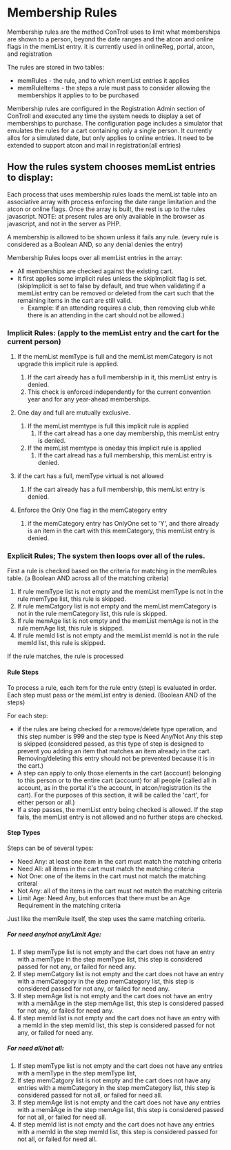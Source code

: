# Membership Rules

Membership rules are the method ConTroll uses to limit what memberships are shown to a person, beyond the date ranges and the atcon and
online flags in the memList entry.  it is currently used in onlineReg, portal, atcon, and registration

The rules are stored in two tables:
* memRules - the rule, and to which memList entries it applies
* memRuleItems - the steps a rule must pass to consider allowing the memberships it applies to to be purchased

Membership rules are configured in the Registration Admin section of ConTroll and executed any time the system needs to display a set of
memberships to purchase.  The configuration page includes a simulator that emulates the rules for a cart containing only a single person.
It currently allos for a simulated date, but only applies to online entries.  It need to be extended to support atcon and
mail in registration(all entries)

## How the rules system chooses memList entries to display:

Each process that uses membership rules loads the memList table into an associative array with process enforcing the date range limitation
and the atcon or online flags.  Once the array is built, the rest is up to the rules javascript. NOTE: at present rules are only available
in the browser as javascript, and not in the server as PHP.

A membership is allowed to be shown unless it fails any rule. (every rule is considered as a Boolean AND, so any denial denies the entry)

Membership Rules loops over all memList entries in the array:
* All memberships are checked against the existing cart.
* It first applies some implicit rules unless the skipImplicit flag is set.  (skipImplicit is set to false by default, and true when
validating if a memList entry can be removed or deleted from the cart such that the remaining items in the cart are still valid.
  * Example: if an attending requires a club, then removing club while there is an attending in the cart should not be allowed.)

### Implicit Rules: (apply to the memList entry and the cart for the current person)

1. If the memList memType is full and the memList memCategory is not upgrade this implicit rule is applied.
    1. If the cart already has a full membership in it, this memList entry is denied. 
    2. This check is enforced independently for the current convention year and for any year-ahead memberships.

2. One day and full are mutually exclusive. 
   1. If the memList memtype is full this implicit rule is applied
      1. If the cart alread has a one day membership, this memList entry is denied.
   2. If the memList memtype is oneday this implicit rule is applied
      1. If the cart alread has a full membership, this memList entry is denied.

3. if the cart has a full, memType virtual is not allowed
   1. If the cart already has a full membership, this memList entry is denied.

4. Enforce the Only One flag in the memCategory entry
   1. if the memCategory entry has OnlyOne set to 'Y', and there already is an item in the cart with this memCategory, this memList entry is denied.

### Explicit Rules;  The system then loops over all of the rules.
First a rule is checked based on the criteria for matching in the memRules table. (a Boolean AND across all of the matching criteria)
1. If rule memType list is not empty and the memList memType is not in the rule memType list, this rule is skipped.
2. If rule memCatgory list is not empty and the memList memCategory is not in the rule memCategory list, this rule is skipped.
3. If rule memAge list is not empty and the memList memAge is not in the rule memAge list, this rule is skipped.
4. If rule memId list is not empty and the memList memId is not in the rule memId list, this rule is skipped.

 If the rule matches, the rule is processed

#### Rule Steps

To process a rule, each item for the rule entry (step) is evaluated in order.
 Each step must pass or the memList entry is denied. (Boolean AND of the steps)

For each step:
* if the rules are being checked for a remove/delete type operation, and this step number is 999 and the step type is
Need Any/Not Any this step is skipped (considered passed, as this type of step is designed to prevent you adding an item that
matches an item already in the cart. Removing/deleting this entry should not be prevented because it is in the cart.)
* A step can apply to only those elements in the cart (account) belonging to this person or to the entire cart (account)
 for all people (called all in account, as in the portal it's the account, in atcon/registration its the cart). For the
 purposes of this section, it will be called the 'cart', for either person or all.)
* If a step passes, the memList entry being checked is allowed.  If the step fails, the memList entry is not allowed and no further steps are checked.

#### Step Types
Steps can be of several types:
* Need Any: at least one item in the cart must match the matching criteria
* Need All: all items in the cart must match the matching criteria
* Not One: one of the items in the cart must not match the matching criteral
* Not Any: all of the items in the cart must not match the matching criteria
* Limit Age: Need Any, but enforces that there must be an Age Requirement in the matching criteria

Just like the memRule itself, the step uses the same matching criteria.

##### For need any/not any/Limit Age:
1. If step memType list is not empty and the cart does not have an entry with a memType in the step memType list,
this step is considered passed for not any, or failed for need any.
2. If step memCatgory list is not empty and the cart does not have an entry with a memCategory in the step memCategory list,
 this step is considered passed for not any, or failed for need any.
3. If step memAge list is not empty and the cart does not have an entry with a memåAge in the step memAge list,
this step is considered passed for not any, or failed for need any.
4. If step memId list is not empty and the cart does not have an entry with a memId in the step memId list,
this step is considered passed for not any, or failed for need any.
##### For need all/not all:
1. If step memType list is not empty and the cart does not have any entries with a memType in the step memType list,
2. If step memCatgory list is not empty and the cart does not have any entries with a memCategory in the step memCategory list,
this step is considered passed for not all, or failed for need all.
3. If step memAge list is not empty and the cart does not have any entries with a memåAge in the step memAge list,
this step is considered passed for not all, or failed for need all.
4. If step memId list is not empty and the cart does not have any entries with a memId in the step memId list,
this step is considered passed for not all, or failed for need all.

